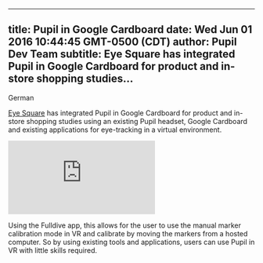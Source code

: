 ---
 title: Pupil in Google Cardboard
 date: Wed Jun 01 2016 10:44:45 GMT-0500 (CDT)
 author: Pupil Dev Team
 subtitle: Eye Square has integrated Pupil in Google Cardboard for product and in-store shopping studies...  
 ---

German

[Eye Square](http://www.eye-square.com/) has integrated Pupil in Google Cardboard for product and in-store shopping studies using an existing Pupil headset, Google Cardboard and existing applications for eye-tracking in a virtual environment.

<div class="Feature-video-container-16by9">
	<iframe class="Feature-video" src="https://player.vimeo.com/video/168907965?title=0&byline=0&portrait=0" frameborder="0" allowfullscreen></iframe>
</div>

Using the Fulldive app, this allows for the user to use the manual marker calibration mode in VR and calibrate by moving the markers from a hosted computer. So by using existing tools and applications, users can use Pupil in VR with little skills required.
